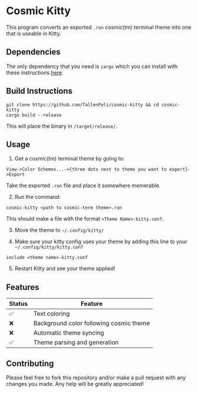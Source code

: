 # Cosmic Kitty

This program converts an exported `.ron` cosmic(tm) terminal theme into one that is useable in Kitty.

## Dependencies

The only dependency that you need is `cargo` which you can install with these instructions [here](https://doc.rust-lang.org/cargo/getting-started/installation.html).

## Build Instructions

```
git clone https://github.com/TallenPeli/cosmic-kitty && cd cosmic-kitty
cargo build --release
```

This will place the binary in `/target/release/`.

## Usage

1. Get a cosmic(tm) terminal theme by going to:

`View->Color Schemes...->{three dots next to theme you want to export}->Export`

Take the exported `.ron` file and place it somewhere memerable.

2. Run the command:

```
cosmic-kitty <path to cosmic-term theme>.ron
```

This should make a file with the format `<Theme Name>-kitty.conf`.

3. Move the theme to `~/.config/kitty/`

4. Make sure your kitty config uses your theme by adding this line to your `~/.config/kitty/kitty.conf`

```
include <theme name>-kitty.conf
```

5. Restart Kitty and see your theme applied!

## Features

| Status | Feature                                 |
| ------ | --------------------------------------- |
| ✅     | Text coloring                           |
| ❌     | Background color following cosmic theme |
| ❌     | Automatic theme syncing                 |
| ✅     | Theme parsing and generation            |

## Contributing

Please feel free to fork this repository and/or make a pull request with any changes you made. Any help will be greatly appreciated!
